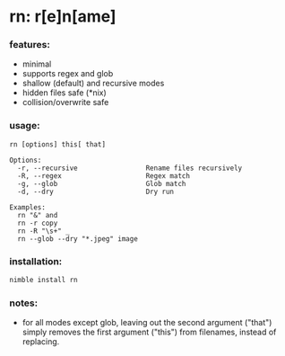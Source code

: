 # rn: r[e]n[ame]


### features:
+ minimal
+ supports regex and glob
+ shallow (default) and recursive modes
+ hidden files safe (*nix)
+ collision/overwrite safe


### usage:
```
rn [options] this[ that]

Options:
  -r, --recursive                 Rename files recursively
  -R, --regex                     Regex match
  -g, --glob                      Glob match
  -d, --dry                       Dry run

Examples:
  rn "&" and
  rn -r copy
  rn -R "\s+" _
  rn --glob --dry "*.jpeg" image
```


### installation:
```bash
nimble install rn
```


### notes:
+ for all modes except glob, leaving out the second argument ("that") simply removes the first argument ("this") from filenames, instead of replacing.

